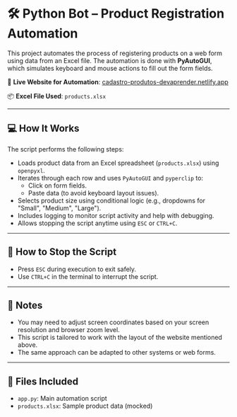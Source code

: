 
# 🛠️ Python Bot – Product Registration Automation

This project automates the process of registering products on a web form using data from an Excel file. The automation is done with **PyAutoGUI**, which simulates keyboard and mouse actions to fill out the form fields.

🔗 **Live Website for Automation**: [cadastro-produtos-devaprender.netlify.app](https://cadastro-produtos-devaprender.netlify.app/)

📦 **Excel File Used**: `products.xlsx`

---

## 💻 How It Works

The script performs the following steps:

- Loads product data from an Excel spreadsheet (`products.xlsx`) using `openpyxl`.
- Iterates through each row and uses `PyAutoGUI` and `pyperclip` to:
  - Click on form fields.
  - Paste data (to avoid keyboard layout issues).
- Selects product size using conditional logic (e.g., dropdowns for "Small", "Medium", "Large").
- Includes logging to monitor script activity and help with debugging.
- Allows stopping the script anytime using `ESC` or `CTRL+C`.

---

## 🛑 How to Stop the Script

- Press `ESC` during execution to exit safely.
- Use `CTRL+C` in the terminal to interrupt the script.

---

## 📌 Notes

- You may need to adjust screen coordinates based on your screen resolution and browser zoom level.
- This script is tailored to work with the layout of the website mentioned above.
- The same approach can be adapted to other systems or web forms.

---

## 📄 Files Included

- `app.py`: Main automation script
- `products.xlsx`: Sample product data (mocked)

